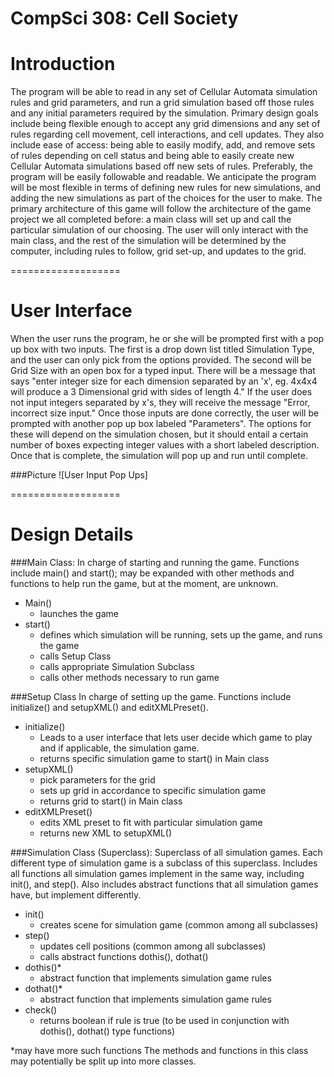 CompSci 308: Cell Society
===================

Introduction
=======

The program will be able to read in any set of Cellular Automata simulation rules and grid parameters, and run a grid simulation based off those rules and any initial parameters required by the simulation. Primary design goals include being flexible enough to accept any grid dimensions and any set of rules regarding cell movement, cell interactions, and cell updates. They also include ease of access: being able to easily modify, add, and remove sets of rules depending on cell status and being able to easily create new Cellular Automata simulations based off new sets of rules. Preferably, the program will be easily followable and readable. We anticipate the program will be most flexible in terms of defining new rules for new simulations, and adding the new simulations as part of the choices for the user to make. The primary architecture of this game will follow the architecture of the game project we all completed before: a main class will set up and call the particular simulation of our choosing. The user will only interact with the main class, and the rest of the simulation will be determined by the computer, including rules to follow, grid set-up, and updates to the grid.

===================

User Interface
=======
When the user runs the program, he or she will be prompted first with a pop up box
with two inputs.  The first is a drop down list titled Simulation Type, and the user can only pick from the options provided.  The second will be Grid Size with an open box for a typed input.  There will be a message that says "enter integer size for each dimension separated by an 'x', eg. 4x4x4 will produce a 3 Dimensional grid with sides of length 4."  If the user does not input integers separated by x's, they will receive the message "Error, incorrect size input."  Once those inputs are done correctly, the user will be prompted with another pop up box labeled "Parameters".  The options for these will depend on the simulation chosen, but it should entail a certain number of boxes expecting integer values with a short labeled description.  Once that is complete, the simulation will pop up and run until complete.

###Picture
![User Input Pop Ups]

===================

Design Details
=======
###Main Class:
In charge of starting and running the game. Functions include main() and start(); may be expanded with other methods and functions to help run the game, but at the moment, are unknown.
	
 - Main()
	 - launches the game
 - start()
	 - defines which simulation will be running, sets up the game, and runs the game
	 - calls Setup Class
	 - calls appropriate Simulation Subclass
	 - calls other methods necessary to run game

###Setup Class
In charge of setting up the game. Functions include initialize() and setupXML() and editXMLPreset(). 

 - initialize()
	 - Leads to a user interface that lets user decide which game to play and if applicable, the simulation game.
	 - returns specific simulation game to start() in Main class
 - setupXML()
	 - pick parameters for the grid
	 - sets up grid in accordance to specific simulation game
	 - returns grid to start() in Main class
 - editXMLPreset()
	 - edits XML preset to fit with particular simulation game
	 - returns new XML to setupXML()

###Simulation Class (Superclass):
Superclass of all simulation games. Each different type of simulation game is a subclass of this superclass. Includes all functions all simulation games implement in the same way, including init(), and step(). Also includes abstract functions that all simulation games have, but implement differently.

 - init()
	 - creates scene for simulation game (common among all subclasses)
 - step()
	 - updates cell positions (common among all subclasses)
	 - calls abstract functions dothis(), dothat()
 - dothis()*
	 - abstract function that implements simulation game rules
 - dothat()*
	 - abstract function that implements simulation game rules
 - check()
	 - returns boolean if rule is true (to be used in conjunction with dothis(), dothat() type functions)

*may have more such functions
The methods and functions in this class may potentially be split up into more classes.


